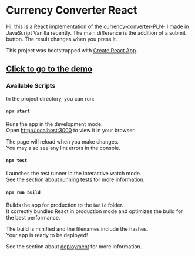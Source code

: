 # Currency Converter React

Hi, this is a React implementation of the [currency-converter-PLN-](https://github.com/pecet3/currency-converter-PLN-) I made in JavaScript Vanilla recently.
The main difference is the addition of a submit button. The result  changes when you press it.

This project was bootstrapped with [Create React App](https://github.com/facebook/create-react-app).

## [Click to go to the demo](https://pecet3.github.io/currencyConverter-react/)


### Available Scripts

In the project directory, you can run:

#### `npm start`

Runs the app in the development mode.\
Open [http://localhost:3000](http://localhost:3000) to view it in your browser.

The page will reload when you make changes.\
You may also see any lint errors in the console.

#### `npm test`

Launches the test runner in the interactive watch mode.\
See the section about [running tests](https://facebook.github.io/create-react-app/docs/running-tests) for more information.

#### `npm run build`

Builds the app for production to the `build` folder.\
It correctly bundles React in production mode and optimizes the build for the best performance.

The build is minified and the filenames include the hashes.\
Your app is ready to be deployed!

See the section about [deployment](https://facebook.github.io/create-react-app/docs/deployment) for more information.
